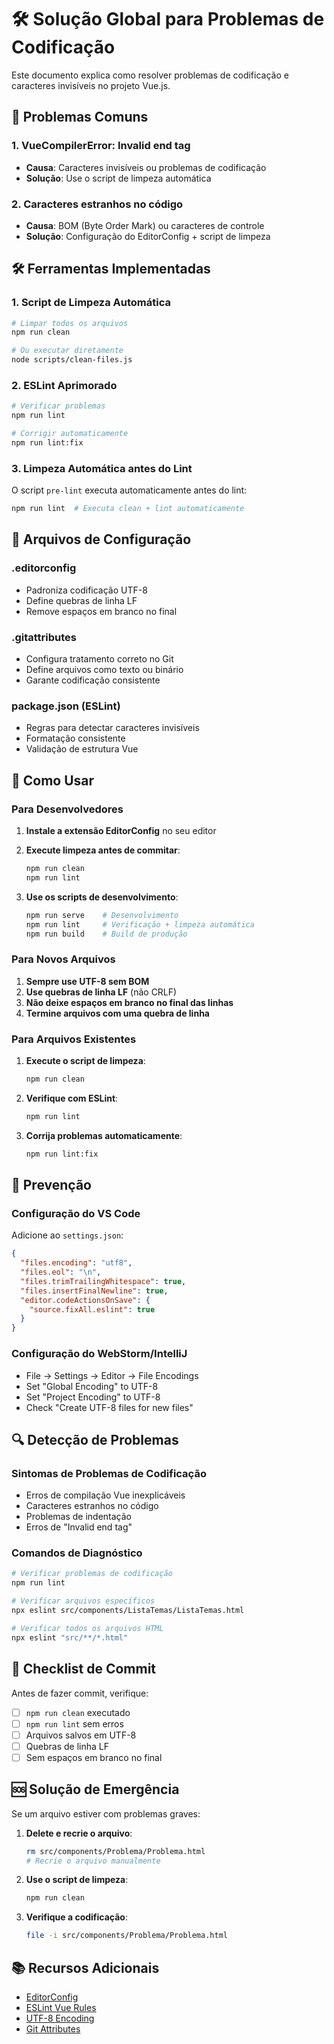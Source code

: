 # 🛠️ Solução Global para Problemas de Codificação

Este documento explica como resolver problemas de codificação e caracteres invisíveis no projeto Vue.js.

## 🚨 Problemas Comuns

### 1. VueCompilerError: Invalid end tag
- **Causa**: Caracteres invisíveis ou problemas de codificação
- **Solução**: Use o script de limpeza automática

### 2. Caracteres estranhos no código
- **Causa**: BOM (Byte Order Mark) ou caracteres de controle
- **Solução**: Configuração do EditorConfig + script de limpeza

## 🛠️ Ferramentas Implementadas

### 1. Script de Limpeza Automática
```bash
# Limpar todos os arquivos
npm run clean

# Ou executar diretamente
node scripts/clean-files.js
```

### 2. ESLint Aprimorado
```bash
# Verificar problemas
npm run lint

# Corrigir automaticamente
npm run lint:fix
```

### 3. Limpeza Automática antes do Lint
O script `pre-lint` executa automaticamente antes do lint:
```bash
npm run lint  # Executa clean + lint automaticamente
```

## 📁 Arquivos de Configuração

### .editorconfig
- Padroniza codificação UTF-8
- Define quebras de linha LF
- Remove espaços em branco no final

### .gitattributes
- Configura tratamento correto no Git
- Define arquivos como texto ou binário
- Garante codificação consistente

### package.json (ESLint)
- Regras para detectar caracteres invisíveis
- Formatação consistente
- Validação de estrutura Vue

## 🔧 Como Usar

### Para Desenvolvedores

1. **Instale a extensão EditorConfig** no seu editor
2. **Execute limpeza antes de commitar**:
   ```bash
   npm run clean
   npm run lint
   ```

3. **Use os scripts de desenvolvimento**:
   ```bash
   npm run serve    # Desenvolvimento
   npm run lint     # Verificação + limpeza automática
   npm run build    # Build de produção
   ```

### Para Novos Arquivos

1. **Sempre use UTF-8 sem BOM**
2. **Use quebras de linha LF** (não CRLF)
3. **Não deixe espaços em branco no final das linhas**
4. **Termine arquivos com uma quebra de linha**

### Para Arquivos Existentes

1. **Execute o script de limpeza**:
   ```bash
   npm run clean
   ```

2. **Verifique com ESLint**:
   ```bash
   npm run lint
   ```

3. **Corrija problemas automaticamente**:
   ```bash
   npm run lint:fix
   ```

## 🚀 Prevenção

### Configuração do VS Code
Adicione ao `settings.json`:
```json
{
  "files.encoding": "utf8",
  "files.eol": "\n",
  "files.trimTrailingWhitespace": true,
  "files.insertFinalNewline": true,
  "editor.codeActionsOnSave": {
    "source.fixAll.eslint": true
  }
}
```

### Configuração do WebStorm/IntelliJ
- File → Settings → Editor → File Encodings
- Set "Global Encoding" to UTF-8
- Set "Project Encoding" to UTF-8
- Check "Create UTF-8 files for new files"

## 🔍 Detecção de Problemas

### Sintomas de Problemas de Codificação
- Erros de compilação Vue inexplicáveis
- Caracteres estranhos no código
- Problemas de indentação
- Erros de "Invalid end tag"

### Comandos de Diagnóstico
```bash
# Verificar problemas de codificação
npm run lint

# Verificar arquivos específicos
npx eslint src/components/ListaTemas/ListaTemas.html

# Verificar todos os arquivos HTML
npx eslint "src/**/*.html"
```

## 📝 Checklist de Commit

Antes de fazer commit, verifique:

- [ ] `npm run clean` executado
- [ ] `npm run lint` sem erros
- [ ] Arquivos salvos em UTF-8
- [ ] Quebras de linha LF
- [ ] Sem espaços em branco no final

## 🆘 Solução de Emergência

Se um arquivo estiver com problemas graves:

1. **Delete e recrie o arquivo**:
   ```bash
   rm src/components/Problema/Problema.html
   # Recrie o arquivo manualmente
   ```

2. **Use o script de limpeza**:
   ```bash
   npm run clean
   ```

3. **Verifique a codificação**:
   ```bash
   file -i src/components/Problema/Problema.html
   ```

## 📚 Recursos Adicionais

- [EditorConfig](https://editorconfig.org/)
- [ESLint Vue Rules](https://eslint.vuejs.org/)
- [UTF-8 Encoding](https://en.wikipedia.org/wiki/UTF-8)
- [Git Attributes](https://git-scm.com/docs/gitattributes) 